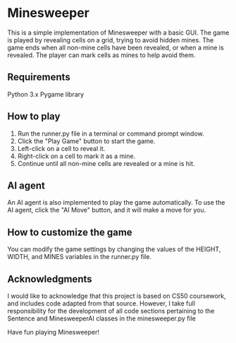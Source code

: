 # Minesweeper
This is a simple implementation of Minesweeper with a basic GUI. The game is played by revealing cells on a grid, trying to avoid hidden mines. The game ends when all non-mine cells have been revealed, or when a mine is revealed. The player can mark cells as mines to help avoid them.

## Requirements
Python 3.x
Pygame library

## How to play
1) Run the runner.py file in a terminal or command prompt window.
2) Click the "Play Game" button to start the game.
3) Left-click on a cell to reveal it.
4) Right-click on a cell to mark it as a mine.
5) Continue until all non-mine cells are revealed or a mine is hit.

## AI agent
An AI agent is also implemented to play the game automatically. To use the AI agent, click the "AI Move" button, and it will make a move for you.

## How to customize the game
You can modify the game settings by changing the values of the HEIGHT, WIDTH, and MINES variables in the runner.py file.

## Acknowledgments
I would like to acknowledge that this project is based on CS50 coursework, and includes code adapted from that source. However, I take full responsibility for the development of all code sections pertaining to the Sentence and MinesweeperAI classes in the minesweeper.py file

Have fun playing Minesweeper!
